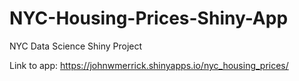 # NYC-Housing-Prices-Shiny-App
NYC Data Science Shiny Project

Link to app:
https://johnwmerrick.shinyapps.io/nyc_housing_prices/
